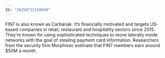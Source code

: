 ```yaml
---
ID: "20250712150946"
---
```

FIN7 is also known as Carbanak. It’s financially motivated and targets US-based companies in retail, restaurant and hospitality sectors since 2015. They’re known for using sophisticated techniques to move laterally inside networks with the goal of stealing payment card information. Researchers from the security firm Morphisec estimate that FIN7 members earn around $50M a month.
